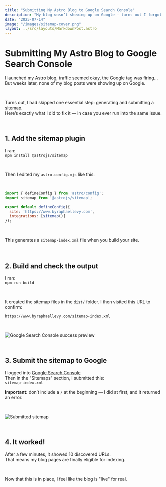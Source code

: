 ```yaml
---
title: "Submitting My Astro Blog to Google Search Console"
description: "My blog wasn’t showing up on Google — turns out I forgot to generate and submit a sitemap. Here’s how I fixed it."
date: "2025-07-14"
image: "/images/sitemap-cover.png"
layout: ../src/layouts/MarkdownPost.astro
---
```


<h1 class="text-3xl font-bold mb-6">Submitting My Astro Blog to Google Search Console</h1>

I launched my Astro blog, traffic seemed okay, the Google tag was firing...  
But weeks later, none of my blog posts were showing up on Google.

&nbsp;

Turns out, I had skipped one essential step: generating and submitting a sitemap.  
Here’s exactly what I did to fix it — in case you ever run into the same issue.

&nbsp;

<h2 class="text-xl font-semibold mb-4 mt-10">1. Add the sitemap plugin</h2>

I ran:  
`npm install @astrojs/sitemap`

&nbsp;

Then I edited my `astro.config.mjs` like this:

&nbsp;

```js
import { defineConfig } from 'astro/config';  
import sitemap from '@astrojs/sitemap';

export default defineConfig({
  site: 'https://www.byraphaellevy.com',
  integrations: [sitemap()]
});
```

&nbsp;

This generates a `sitemap-index.xml` file when you build your site.

&nbsp;

<h2 class="text-xl font-semibold mb-4 mt-10">2. Build and check the output</h2>

I ran:  
`npm run build`

&nbsp;

It created the sitemap files in the `dist/` folder. I then visited this URL to confirm:

`https://www.byraphaellevy.com/sitemap-index.xml`

&nbsp;

![Google Search Console success preview](/images/sitemap-preview.png)

&nbsp;

<h2 class="text-xl font-semibold mb-4 mt-10">3. Submit the sitemap to Google</h2>

I logged into [Google Search Console](https://search.google.com/search-console/about)  
Then in the "Sitemaps" section, I submitted this:  
`sitemap-index.xml`

**Important:** don’t include a `/` at the beginning — I did at first, and it returned an error.

&nbsp;

![Submitted sitemap](/images/search-console-submitted.png)

&nbsp;

<h2 class="text-xl font-semibold mb-4 mt-10">4. It worked!</h2>

After a few minutes, it showed 10 discovered URLs.  
That means my blog pages are finally eligible for indexing.

&nbsp;

Now that this is in place, I feel like the blog is "live" for real.

